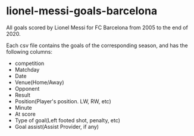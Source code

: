 # lionel-messi-goals-barcelona
All goals scored by Lionel Messi for FC Barcelona from 2005 to the end of 2020.

Each csv file contains the goals of the corresponding season, and has the following columns:

- competition
- Matchday
- Date
- Venue(Home/Away)
- Opponent
- Result
- Position(Player's position. LW, RW, etc)
- Minute
- At score
- Type of goal(Left footed shot, penalty, etc)
- Goal assist(Assist Provider, if any)
